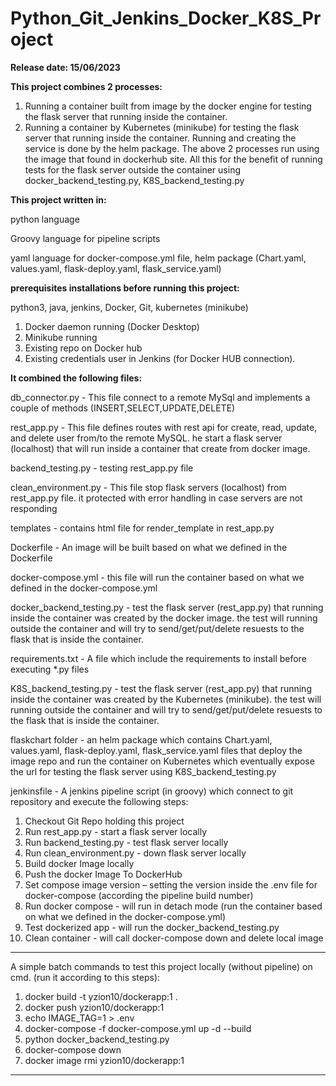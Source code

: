 # Python_Git_Jenkins_Docker_K8S_Project

**Release date: 15/06/2023**

**This project combines 2 processes:**
1. Running a container built from image by the docker engine for testing the flask server that running inside the container.
2. Running a container by Kubernetes (minikube) for testing the flask server that running inside the container.
Running and creating the service is done by the helm package.
The above 2 processes run using the image that found in dockerhub site.
All this for the benefit of running tests for the flask server outside the container
using docker_backend_testing.py, K8S_backend_testing.py

**This project written in:**

python language

Groovy language for pipeline scripts

yaml language for
docker-compose.yml file,
helm package (Chart.yaml, values.yaml, flask-deploy.yaml, flask_service.yaml)

**prerequisites installations before running this project:**

python3, java, jenkins, Docker, Git, kubernetes (minikube)

1. Docker daemon running (Docker Desktop)
2. Minikube running
3. Existing repo on Docker hub
4. Existing credentials user in Jenkins (for Docker HUB connection).

**It combined the following files:**

db_connector.py - This file connect to a remote MySql and implements a couple of methods (INSERT,SELECT,UPDATE,DELETE)

rest_app.py - This file defines routes with rest api for create, read, update, and delete user from/to the remote MySQL.
he start a flask server (localhost) that will run inside a container that create from docker image.

backend_testing.py - testing rest_app.py file

clean_environment.py - This file stop flask servers (localhost) from rest_app.py file.
it protected with error handling in case servers are not responding

templates - contains html file for render_template in rest_app.py

Dockerfile - An image will be built based on what we defined in the Dockerfile

docker-compose.yml - this file will run the container based on what we defined in the docker-compose.yml

docker_backend_testing.py - test the flask server (rest_app.py) that running inside the container was created by the docker image.
the test will running outside the container and will try to send/get/put/delete resuests to the flask that is inside the container.

requirements.txt - A file which include the requirements to install before executing *.py files

K8S_backend_testing.py - test the flask server (rest_app.py) that running inside the container was created by the Kubernetes (minikube).
the test will running outside the container and will try to send/get/put/delete resuests to the flask that is inside the container.

flaskchart folder - an helm package which contains Chart.yaml, values.yaml, flask-deploy.yaml, flask_service.yaml files
that deploy the image repo and run the container on Kubernetes which eventually expose the url for testing the flask server using K8S_backend_testing.py

jenkinsfile - A jenkins pipeline script (in groovy) which connect to git repository and execute the following steps:
1. Checkout Git Repo holding this project
2. Run rest_app.py - start a flask server locally
3. Run backend_testing.py - test flask server locally
4. Run clean_environment.py - down flask server locally
5. Build docker Image locally
6. Push the docker Image To DockerHub
7. Set compose image version – setting the version inside the .env file for docker-compose (according the pipeline build number)
8. Run docker compose - will run in detach mode (run the container based on what we defined in the docker-compose.yml)
9. Test dockerized app - will run the docker_backend_testing.py
10. Clean container - will call docker-compose down and delete local image

*************************************************************************************************************************
A simple batch commands to test this project locally (without pipeline) on cmd. (run it according to this steps):
1. docker build -t yzion10/dockerapp:1 .
2. docker push yzion10/dockerapp:1
3. echo IMAGE_TAG=1 > .env
4. docker-compose -f docker-compose.yml up -d --build
5. python docker_backend_testing.py
6. docker-compose down
7. docker image rmi yzion10/dockerapp:1
*************************************************************************************************************************

